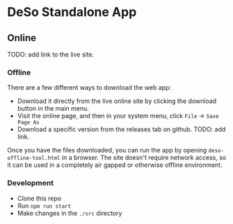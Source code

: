 # DeSo Standalone App

## Online

TODO: add link to the live site.

### Offline

There are a few different ways to download the web app:

- Download it directly from the live online site by clicking the download button in the main menu.
- Visit the online page, and then in your system menu, click `File` -> `Save Page As`
- Download a specific version from the releases tab on github. TODO: add link.

Once you have the files downloaded, you can run the app by opening `deso-offline-tool.html` in
a browser. The site doesn't require network access, so it can be used in a
completely air gapped or otherwise offline environment.

### Development

- Clone this repo
- Run `npm run start`
- Make changes in the `./src` directory
